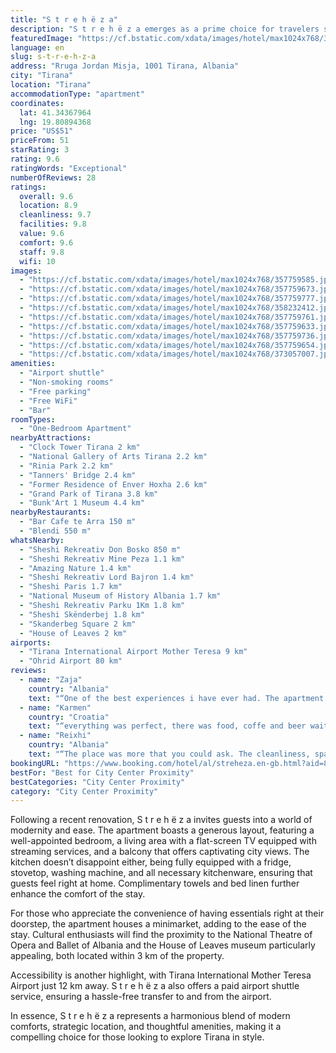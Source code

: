 ```yaml
---
title: "S t r e h ë z a"
description: "S t r e h ë z a emerges as a prime choice for travelers seeking a blend of comfort and convenience in the heart of Tirana."
featuredImage: "https://cf.bstatic.com/xdata/images/hotel/max1024x768/357759585.jpg?k=2d648980106e83a52e163642b502c3c906300e84900119e0f02c8d8f69cd704c&o=&hp=1"
language: en
slug: s-t-r-e-h-z-a
address: "Rruga Jordan Misja, 1001 Tirana, Albania"
city: "Tirana"
location: "Tirana"
accommodationType: "apartment"
coordinates:
  lat: 41.34367964
  lng: 19.80894368
price: "US$51"
priceFrom: 51
starRating: 3
rating: 9.6
ratingWords: "Exceptional"
numberOfReviews: 28
ratings:
  overall: 9.6
  location: 8.9
  cleanliness: 9.7
  facilities: 9.8
  value: 9.6
  comfort: 9.6
  staff: 9.8
  wifi: 10
images:
  - "https://cf.bstatic.com/xdata/images/hotel/max1024x768/357759585.jpg?k=2d648980106e83a52e163642b502c3c906300e84900119e0f02c8d8f69cd704c&o=&hp=1"
  - "https://cf.bstatic.com/xdata/images/hotel/max1024x768/357759673.jpg?k=9d7f3faa71899128b77dbe52872354df7fb8ad75594e20a4c6a5c31e30ef0e5f&o=&hp=1"
  - "https://cf.bstatic.com/xdata/images/hotel/max1024x768/357759777.jpg?k=d36b080ccbc005f4033a9847a7c4935f8f83b646d64de0acc8e3871e0a254426&o=&hp=1"
  - "https://cf.bstatic.com/xdata/images/hotel/max1024x768/358232412.jpg?k=3a8e8ebdd27509d509ac80c0d700903a11b4d6269c8091915a0acda9936bd35d&o=&hp=1"
  - "https://cf.bstatic.com/xdata/images/hotel/max1024x768/357759761.jpg?k=c88e0141a16f5e80e6edb991677f05055919821dec302728b8f2d48bf4e77735&o=&hp=1"
  - "https://cf.bstatic.com/xdata/images/hotel/max1024x768/357759633.jpg?k=021a79a8a2bc180b10e96370e0329047c316a10d9cb19fbce6e4dc94ba570df2&o=&hp=1"
  - "https://cf.bstatic.com/xdata/images/hotel/max1024x768/357759736.jpg?k=87b67654dcda89fc39516346f644a6cc4cbe180904009f57ef353bc91a066725&o=&hp=1"
  - "https://cf.bstatic.com/xdata/images/hotel/max1024x768/357759654.jpg?k=7bfd3f91d2e2365f77b80505a8f807677f28b41c2371bc13dd67caeeb8fb1737&o=&hp=1"
  - "https://cf.bstatic.com/xdata/images/hotel/max1024x768/373057007.jpg?k=32ab39cc4149aaa93ed60b0ad9107fa1bb046ae0564b559fa72a3cb881047e8f&o=&hp=1"
amenities:
  - "Airport shuttle"
  - "Non-smoking rooms"
  - "Free parking"
  - "Free WiFi"
  - "Bar"
roomTypes:
  - "One-Bedroom Apartment"
nearbyAttractions:
  - "Clock Tower Tirana 2 km"
  - "National Gallery of Arts Tirana 2.2 km"
  - "Rinia Park 2.2 km"
  - "Tanners' Bridge 2.4 km"
  - "Former Residence of Enver Hoxha 2.6 km"
  - "Grand Park of Tirana 3.8 km"
  - "Bunk'Art 1 Museum 4.4 km"
nearbyRestaurants:
  - "Bar Cafe te Arra 150 m"
  - "Blendi 550 m"
whatsNearby:
  - "Sheshi Rekreativ Don Bosko 850 m"
  - "Sheshi Rekreativ Mine Peza 1.1 km"
  - "Amazing Nature 1.4 km"
  - "Sheshi Rekreativ Lord Bajron 1.4 km"
  - "Sheshi Paris 1.7 km"
  - "National Museum of History Albania 1.7 km"
  - "Sheshi Rekreativ Parku 1Km 1.8 km"
  - "Sheshi Skënderbej 1.8 km"
  - "Skanderbeg Square 2 km"
  - "House of Leaves 2 km"
airports:
  - "Tirana International Airport Mother Teresa 9 km"
  - "Ohrid Airport 80 km"
reviews:
  - name: "Zaja"
    country: "Albania"
    text: "“One of the best experiences i have ever had. The apartment was really nice and warm . I enjoyed every minute i spent here. The host was friendly and helpful for everything. There are free parking spots all around the building.”"
  - name: "Karmen"
    country: "Croatia"
    text: "“everything was perfect, there was food, coffe and beer waiting for you and chocolate,games, soap, toothpasta… everything was clean and it is bigger then on photos… Brothers were great host”"
  - name: "Reixhi"
    country: "Albania"
    text: "“The place was more that you could ask. The cleanliness, space and details were outstanding. In the entrance you could instantly smell a refreshing scent. The location was very easy to find and 5 minutes away from center by car. You also have a...”"
bookingURL: "https://www.booking.com/hotel/al/streheza.en-gb.html?aid=8035640"
bestFor: "Best for City Center Proximity"
bestCategories: "City Center Proximity"
category: "City Center Proximity"
---
```


Following a recent renovation, S t r e h ë z a invites guests into a world of modernity and ease. The apartment boasts a generous layout, featuring a well-appointed bedroom, a living area with a flat-screen TV equipped with streaming services, and a balcony that offers captivating city views. The kitchen doesn’t disappoint either, being fully equipped with a fridge, stovetop, washing machine, and all necessary kitchenware, ensuring that guests feel right at home. Complimentary towels and bed linen further enhance the comfort of the stay.

For those who appreciate the convenience of having essentials right at their doorstep, the apartment houses a minimarket, adding to the ease of the stay. Cultural enthusiasts will find the proximity to the National Theatre of Opera and Ballet of Albania and the House of Leaves museum particularly appealing, both located within 3 km of the property.

Accessibility is another highlight, with Tirana International Mother Teresa Airport just 12 km away. S t r e h ë z a also offers a paid airport shuttle service, ensuring a hassle-free transfer to and from the airport.

In essence, S t r e h ë z a represents a harmonious blend of modern comforts, strategic location, and thoughtful amenities, making it a compelling choice for those looking to explore Tirana in style.